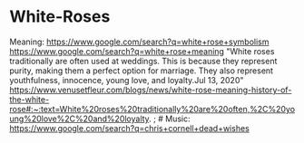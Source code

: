 # White-Roses
Meaning: https://www.google.com/search?q=white+rose+symbolism https://www.google.com/search?q=white+rose+meaning "White roses traditionally are often used at weddings. This is because they represent purity, making them a perfect option for marriage. They also represent youthfulness, innocence, young love, and loyalty.Jul 13, 2020" https://www.venusetfleur.com/blogs/news/white-rose-meaning-history-of-the-white-rose#:~:text=White%20roses%20traditionally%20are%20often,%2C%20young%20love%2C%20and%20loyalty. ; # Music: https://www.google.com/search?q=chris+cornell+dead+wishes
